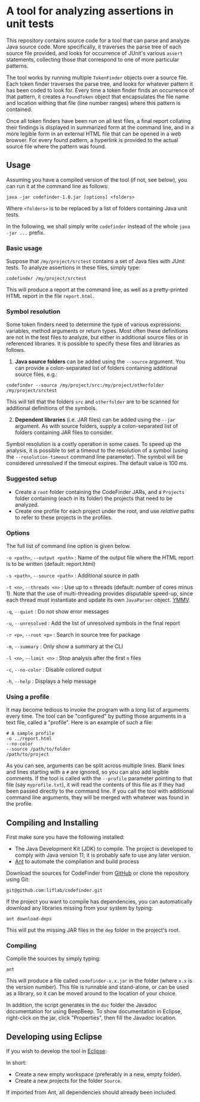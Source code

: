 A tool for analyzing assertions in unit tests
=============================================

This repository contains source code for a tool that can parse and analyze
Java source code. More specifically, it traverses the parse tree of each
source file provided, and looks for occurrence of JUnit's various `assert`
statements, collecting those that correspond to one of more particular
patterns.

The tool works by running multiple `TokenFinder` objects over a source
file. Each token finder traverses the parse tree, and looks for whatever
pattern it has been coded to look for. Every time a token finder finds an
occurrence of that pattern, it creates a `FoundToken` object that encapsulates
the file name and location withing that file (line number ranges) where this
pattern is contained.

Once all token finders have been run on all test files, a final report
collating their findings is displayed in summarized form at the command line,
and in a more legible form in an external HTML file that can be opened in a
web browser. For every found pattern, a hyperlink is provided to the actual
source file where the pattern was found.

Usage
-----

Assuming you have a compiled version of the tool (if not, see below), you can
run it at the command line as follows:

    java -jar codefinder-1.0.jar [options] <folders>

Where `<folders>` is to be replaced by a list of folders containing Java
unit tests.

In the following, we shall simply write `codefinder` instead of the whole
`java -jar ...` prefix.

### Basic usage

Suppose that `/my/project/srctest` contains a set of Java files with JUnit
tests. To analyze assertions in these files, simply type:

	codefinder /my/project/srctest

This will produce a report at the command line, as well as a pretty-printed
HTML report in the file `report.html`.

### Symbol resolution

Some token finders need to determine the type of various expressions:
variables, method arguments or return types. Most often these definitions
are not in the test files to analyze, but either in additional source files
or in referenced libraries. It is possible to specify these files and
libraries as follows.

1. **Java source folders** can be added using the `--source` argument.
   You can provide a colon-separated list of folders containing additional
   source files, e.g.:
```
codefinder --source /my/project/src:/my/project/otherfolder /my/project/srctest
```
   This will tell that the folders `src` and `otherfolder` are to be
   scanned for additional definitions of the symbols.

2. **Dependent libraries** (i.e. JAR files) can be added using the
   `--jar` argument. As with source folders, supply a colon-separated
   list of folders containing JAR files to consider.

Symbol resolution is a costly operation in some cases. To speed up the analysis,
it is possible to set a timeout to the resolution of a symbol (using the
`--resolution-timeout` command line parameter). The symbol will
be considered unresolved if the timeout expires. The default value is 100 ms.

### Suggested setup

- Create a `root` folder containing the CodeFinder JARs, and a `Projects`
  folder containing (each in its folder) the projects that need to be
  analyzed.
- Create one profile for each project under the root, and use *relative*
  paths to refer to these projects in the profiles.

### Options

The full list of command line option is given below.

`-o <path>`, `--output <path>`
: Name of the output file where the HTML report is to be written
  (default: report.html)

`-s <path>`, `--source <path>`
: Additional source in path

`-t <n>`, `--threads <n>`
: Use up to `n` threads (default: number of cores minus 1). Note that
  the use of multi-threading provides disputable speed-up, since each
  thread must instantiate and update its own `JavaParser` object.
  [YMMV](https://dictionary.cambridge.org/dictionary/english/ymmv).

`-q`, `--quiet`
: Do not show error messages

`-u`, `--unresolved`
: Add the list of unresolved symbols in the final report

`-r <p>`, `--root <p>`
: Search in source tree for package 

`-m`, `--summary`
: Only show a summary at the CLI

`-l <n>`, `--limit <n>`
: Stop analysis after the first `n` files

`-c`, `--no-color`
: Disable colored output

`-h`, `--help`
: Displays a help message

### Using a profile

It may become tedious to invoke the program with a long list of arguments every time.
The tool can be "configured" by putting those arguments in a text file, called a "profile".
Here is an example of such a file:

```
# A sample profile
-o ../report.html
--no-color
--source /path/to/folder
/path/to/project
```

As you can see, arguments can be split across multiple lines. Blank lines and
lines starting with a `#` are ignored, so you can also add legible comments.
If the tool is called with the `--profile` parameter pointing to that file
(say `myprofile.txt`), it will read the contents of this file as if they had
been passed directly to the command line. If you call the tool with additional
command line arguments, they will be merged with whatever was found in the profile.

Compiling and Installing
------------------------

First make sure you have the following installed:

- The Java Development Kit (JDK) to compile. The project is developed to comply
  with Java version 11; it is probably safe to use any later version.
- [Ant](http://ant.apache.org) to automate the compilation and build process

Download the sources for CodeFinder from
[GitHub](https://github.com/liflab/codefinder) or clone the
repository using Git:

    git@github.com:liflab/codefinder.git

If the project you want to compile has dependencies,
you can automatically download any libraries missing from your
system by typing:

    ant download-deps

This will put the missing JAR files in the `dep` folder in the project's
root.

### Compiling

Compile the sources by simply typing:

    ant

This will produce a file called `codefinder-x.x.jar` in the folder
(where `x.x` is the version number). This file
is runnable and stand-alone, or can be used as a library, so it can be moved
around to the location of your choice.

In addition, the script generates in the `doc` folder the Javadoc
documentation for using BeepBeep. To show documentation in Eclipse,
right-click on the jar, click "Properties", then fill the Javadoc location.

Developing using Eclipse 
------------------------

If you wish to develop the tool in [Eclipse](https://eclipse.org):

In short:

- Create a new empty workspace (preferably in a new, empty folder).
- Create a new projects for the folder `Source`.

If imported from Ant, all dependencies should already been included.